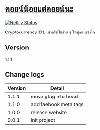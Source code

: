 # [คอยน์น้อยแต่คอยน์นะ](https://www.coinnoicoinna.com)

[![Netlify Status](https://api.netlify.com/api/v1/badges/1ec385a7-1e56-4e10-a142-49f1f1969c60/deploy-status)](https://app.netlify.com/sites/cranky-mclean-ec20e8/deploys)

Cryptocurrency 101. เล่าคริปโตง่าย ๆ ให้ทุกคนเข้าใจ

## Version

1.1.1

## Change logs

| Version | Detail                |
| ------- | --------------------- |
| 1.1.1   | move gtag into head   |
| 1.1.0   | add faebook meta tags |
| 1.0.0   | release website       |
| 0.0.1   | init project          |

